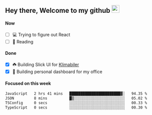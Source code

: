 ## Hey there, Welcome to my github <img src="https://media.giphy.com/media/hvRJCLFzcasrR4ia7z/giphy.gif" width="25px">

#### Now
- [ ] 💻 Trying to figure out React
- [ ] 📕 Reading

#### Done
- [x] ☘️ Building Slick UI for [Klimabiler](https://klimabiler.dk)
- [x] 🚀 Building personal dashboard for my office
 
 #### Focused on this week
<!--START_SECTION:waka-->

```txt
JavaScript   2 hrs 41 mins   ███████████████████████▓░   94.35 %
JSON         8 mins          █▒░░░░░░░░░░░░░░░░░░░░░░░   05.02 %
TSConfig     0 secs          ░░░░░░░░░░░░░░░░░░░░░░░░░   00.33 %
TypeScript   0 secs          ░░░░░░░░░░░░░░░░░░░░░░░░░   00.30 %
```

<!--END_SECTION:waka-->

